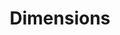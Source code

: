---
bigquery: https://console.cloud.google.com/bigquery?p=covid-19-dimensions-ai&page=table&d=data&t=publications
contributors: Digital Science, https://www.digital-science.com/
cost: Free for personal, non-commercial use.
description: Dimensions contains more than 100 million publications, ranging from
  articles published in scholarly journals, books and book chapters, to preprints
  and conference proceedings. All publications are contextualized with linked data
  sets, funding, publications, patents, clinical trials, and policy documents. You
  can also view associated categories, funders, institutions, and researcher profiles.
documentation: https://docs.dimensions.ai/bigquery/index.html
last_edit: 04/12/2022, 07:42:09
location: https://www.dimensions.ai/products/free/
maintained_by: Digital Science, https://www.digital-science.com/
schema_fields:
- research_org_countries
- category_uoa
- funding_eur
- funding_usd
- parent_id
- start_date
- category_sdg
- legal_status
- metrics
- abstract
- category_rcdc
- funding_cad
- links
- associated_publication_arxiv_id
- legal_events
- priority_date
- filing_status
- funder_org
- status
- journal
- category_hrcs_rac
- title
- family_count
- created_date
- inventor_names
- category_icrp_ct
- editors
- research_org_state_names
- date_inserted
- research_org_city_names
- acronyms
- brief_title
- expiration_year
- established
- funder_org_countries
- conditions
- funding_nzd
- funding_cny
- expiration_date
- research_org_state_codes
- reference_ids
- category_for
- embargo_date
- grant_number
- doi
- patent_ids
- eisbn
- source_id
- year
- categories
- category_hra
- current_assignee
- researcher_ids
- associated_publication_id
- relationships
- ipcr
- name
- kind
- assignee_countries
- cpc
- pages
- end_date
- funder_countries
- application_number
- language
- journal_lists
- repository_id
- conference
- funding_currency
- address
- open_access_categories_v2
- altmetrics
- wikipedia_url
- supporting_grant_ids
- date_imported_gbq
- concepts
- gender
- priority_year
- resulting_publication_doi
- category_icrp_cso
- end_year
- citations
- acknowledgements
- citation_string
- proceedings_title
- funding_aud
- clinical_trial_ids
- original_title
- acronym
- publisher
- original_abstract
- original_assignee
- subtitles
- current_assignee_countries
- citations_count
- category_hrcs_hc
- repository_name
- active_years
- pmid
- foa_number
- license
- funding_jpy
- open_access_categories
- family_members_ids
- repository_url
- issue
- external_ids
- funder_orgs
- funding_chf
- types
- filing_date
- assignee_orgs
- volume
- filing_year
- date_online
- publication_ids
- granted_date
- type
- original_assignee_countries
- date_modified
- research_orgs
- associated_publication_doi
- funder_org_state_codes
- isbn
- date
- organisation_details
- linkout
- category_bra
- authors
- funding_details
- research_org_cities
- publication_year
- family_id
- interventions
- funder_org_acronyms
- phase
- date_print
- aliases
- current_assignee_orgs
- resulting_publication_ids
- granted_year
- mesh_terms
- associated_grant_ids
- description
- pmcid
- start_year
- investigators
- registry
- funding_amount
- funder_org_cities
- cited_by_ids
- jurisdiction
- book_series_title
- book_title
- email_address
- mesh_headings
- original_assignee_orgs
- date_normal
- publication_date
- arxiv_id
- associated_publication_pmid
- funding_gbp
- id
- research_org_country_names
- labels
shortname: dimensions
tags:
- scholarly literature
- patents
- funding
- clinical trials
- academic profiles
terms_of_use: 'Use of both the Dimensions COVID-19 dataset and full Dimensions dataset
  are subject to the Dimensions Terms of use: https://www.dimensions.ai/policies-terms-legal '
title: Dimensions
uuid: dcff88bd-fe6b-4fdb-8159-809bf9d7bc1c
---